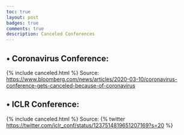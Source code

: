 ```yaml
---
toc: true
layout: post
badges: true
comments: true
description: Canceled Conferences
---
```


## • Coronavirus Conference:

{% include canceled.html %}
Source: <https://www.bloomberg.com/news/articles/2020-03-10/coronavirus-conference-gets-canceled-because-of-coronavirus>

## • ICLR Conference:

{% include canceled.html %}
Source:
{% twitter https://twitter.com/iclr_conf/status/1237514819651207169?s=20 %}
